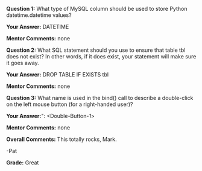 ﻿**Question 1:**
What type of MySQL column should be used to store Python datetime.datetime values?

**Your Answer:**
DATETIME

**Mentor Comments:**
none

**Question 2:**
What SQL statement should you use to ensure that table tbl does not exist? In other words, if it does exist, your statement will make sure it goes away.

**Your Answer:**
DROP TABLE IF EXISTS tbl

**Mentor Comments:**
none

**Question 3:**
What name is used in the bind() call to describe a double-click on the left mouse button (for a right-handed user)?

**Your Answer:**":
&lt;Double-Button-_1_&gt;

**Mentor Comments:**
none

**Overall Comments:**
This totally rocks, Mark.

-Pat

**Grade:**
Great

